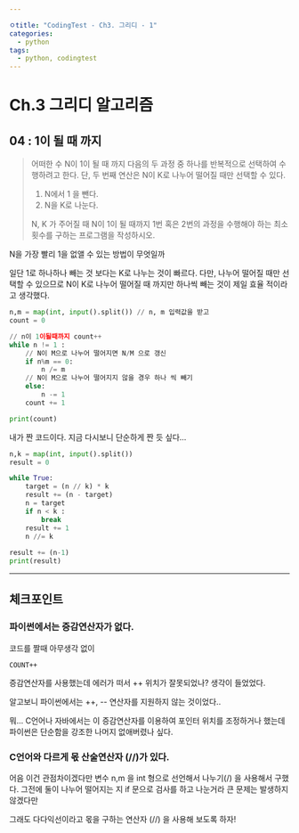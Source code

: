 ```yaml
---

ㅇtitle: "CodingTest - Ch3. 그리디 - 1"
categories:
  - python
tags:
  - python, codingtest
---
```


<h1> Ch.3 그리디 알고리즘 </h1>

<h2> 04 : 1이 될 때 까지</h2>



> 어떠한 수 N이 1이 될 때 까지 다음의 두 과정 중 하나를 반복적으로 선택하여 수행하려고 한다. 단, 두 번째 연산은 N이 K로 나누어 떨어질 때만 선택할 수 있다.
>
> 1. N에서 1 을 뺀다.
> 2. N을 K로 나눈다.
>
> N, K 가 주어질 때 N이 1이 될 때까지 1번 혹은 2번의 과정을 수행해야 하는 최소 횟수를 구하는 프로그램을 작성하시오.

N을 가장 빨리 1을 없앨 수 있는 방법이 무엇일까

일단 1로 하나하나 빼는 것 보다는 K로 나누는 것이 빠르다. 다만, 나누어 떨어질 때만 선택할 수 있으므로 N이 K로 나누어 떨어질 때 까지만 하나씩 빼는 것이 제일 효율 적이라고 생각했다.



```python
n,m = map(int, input().split()) // n, m 입력값을 받고
count = 0  

// n이 1이될때까지 count++
while n != 1 :
    // N이 M으로 나누어 떨어지면 N/M 으로 갱신 
    if n%m == 0:
        n /= m
    // N이 M으로 나누어 떨어지지 않을 경우 하나 씩 빼기
    else:
        n -= 1
    count += 1

print(count)
```

내가 짠 코드이다.  지금 다시보니 단순하게 짠 듯 싶다...





```python
n,k = map(int, input().split())
result = 0

while True:
    target = (n // k) * k
    result += (n - target)
    n = target
    if n < k :
        break
    result += 1
    n //= k
   
result += (n-1)
print(result)
```









---------------------------------------------------------------------------

<h2> 체크포인트 </h2>

<h3>  파이썬에서는 증감연산자가 없다. </h3>

코드를 짤때 아무생각 없이 

```
COUNT++
```

증감연산자를 사용했는데 에러가 떠서 ++ 위치가 잘못되었나? 생각이 들었었다. 

알고보니 파이썬에서는 ++, -- 연산자를 지원하지 않는 것이었다..

뭐... C언어나 자바에서는 이 증감연산자를 이용하여 포인터 위치를 조정하거나 했는데 파이썬은 단순함을 강조한 나머지 없애버렸나 싶다.

<h3> C언어와 다르게 몫 산술연산자 (//)가 있다. </h3>

어음 이건 관점차이겠다만 변수 n,m 을 int 형으로 선언해서 나누기(/) 을 사용해서 구했다. 그전에 둘이 나누어 떨어지는 지 if 문으로 검사를 하고 나눈거라 큰 문제는 발생하지 않겠다만

그래도 다다익선이라고 몫을 구하는 연산자 (//) 을 사용해 보도록 하자! 